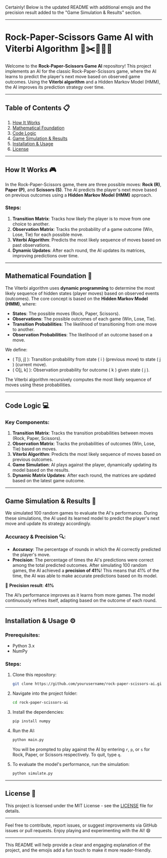 Certainly! Below is the updated README with additional emojis and the precision result added to the "Game Simulation & Results" section.

---

# Rock-Paper-Scissors Game AI with Viterbi Algorithm 🤖✂️🧑‍🤝‍🧑

Welcome to the **Rock-Paper-Scissors Game AI** repository! This project implements an AI for the classic Rock-Paper-Scissors game, where the AI learns to predict the player's next move based on observed game outcomes. Using the **Viterbi algorithm** and a Hidden Markov Model (HMM), the AI improves its prediction strategy over time.

---

## Table of Contents 📋

1. [How It Works](#how-it-works)
2. [Mathematical Foundation](#mathematical-foundation)
3. [Code Logic](#code-logic)
4. [Game Simulation & Results](#game-simulation--results)
5. [Installation & Usage](#installation--usage)
6. [License](#license)

---

## How It Works 🎮

In the Rock-Paper-Scissors game, there are three possible moves: **Rock (R)**, **Paper (P)**, and **Scissors (S)**. The AI predicts the player's next move based on previous outcomes using a **Hidden Markov Model (HMM)** approach.

### Steps:
1. **Transition Matrix**: Tracks how likely the player is to move from one choice to another.
2. **Observation Matrix**: Tracks the probability of a game outcome (Win, Lose, Tie) for each possible move.
3. **Viterbi Algorithm**: Predicts the most likely sequence of moves based on past observations.
4. **Dynamic Updates**: After each round, the AI updates its matrices, improving predictions over time.

---

## Mathematical Foundation 🧮

The Viterbi algorithm uses **dynamic programming** to determine the most likely sequence of hidden states (player moves) based on observed events (outcomes). The core concept is based on the **Hidden Markov Model (HMM)**, where:

- **States**: The possible moves (Rock, Paper, Scissors).
- **Observations**: The possible outcomes of each game (Win, Lose, Tie).
- **Transition Probabilities**: The likelihood of transitioning from one move to another.
- **Observation Probabilities**: The likelihood of an outcome based on a move.

We define:
- \( T[i, j] \): Transition probability from state \( i \) (previous move) to state \( j \) (current move).
- \( O[j, k] \): Observation probability for outcome \( k \) given state \( j \).

The Viterbi algorithm recursively computes the most likely sequence of moves using these probabilities.

---

## Code Logic 💻

### Key Components:
1. **Transition Matrix**: Tracks the transition probabilities between moves (Rock, Paper, Scissors).
2. **Observation Matrix**: Tracks the probabilities of outcomes (Win, Lose, Tie) based on moves.
3. **Viterbi Algorithm**: Predicts the most likely sequence of moves based on previous outcomes.
4. **Game Simulation**: AI plays against the player, dynamically updating its model based on the results.
5. **Dynamic Matrix Updates**: After each round, the matrices are updated based on the latest game outcome.

---

## Game Simulation & Results 🎉

We simulated 100 random games to evaluate the AI's performance. During these simulations, the AI used its learned model to predict the player's next move and update its strategy accordingly.

### Accuracy & Precision 🔍:
- **Accuracy**: The percentage of rounds in which the AI correctly predicted the player's move.
- **Precision**: The percentage of times the AI's predictions were correct among the total predicted outcomes. After simulating 100 random games, the AI achieved a **precision of 41%**! This means that 41% of the time, the AI was able to make accurate predictions based on its model.

🎯 **Precision result**: **41%**

The AI’s performance improves as it learns from more games. The model continuously refines itself, adapting based on the outcome of each round.

---

## Installation & Usage ⚙️

### Prerequisites:
- Python 3.x
- NumPy

### Steps:
1. Clone this repository:
   ```bash
   git clone https://github.com/yourusername/rock-paper-scissors-ai.git
   ```

2. Navigate into the project folder:
   ```bash
   cd rock-paper-scissors-ai
   ```

3. Install the dependencies:
   ```bash
   pip install numpy
   ```

4. Run the AI:
   ```bash
   python main.py
   ```

   You will be prompted to play against the AI by entering `r`, `p`, or `s` for Rock, Paper, or Scissors respectively. To quit, type `q`.

5. To evaluate the model's performance, run the simulation:
   ```bash
   python simulate.py
   ```

---

## License 📄

This project is licensed under the MIT License - see the [LICENSE](LICENSE) file for details.

---

Feel free to contribute, report issues, or suggest improvements via GitHub issues or pull requests. Enjoy playing and experimenting with the AI! 😄

---

This README will help provide a clear and engaging explanation of the project, and the emojis add a fun touch to make it more reader-friendly.
